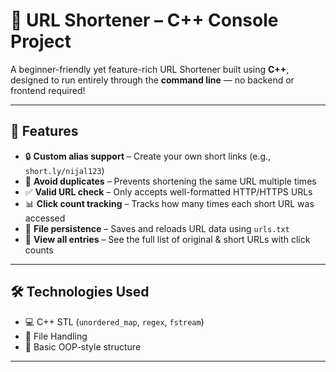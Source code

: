 # 🔗 URL Shortener – C++ Console Project

A beginner-friendly yet feature-rich URL Shortener built using **C++**, designed to run entirely through the **command line** — no backend or frontend required!

---

## 🚀 Features

- 🔒 **Custom alias support** – Create your own short links (e.g., `short.ly/nijal123`)
- 🔁 **Avoid duplicates** – Prevents shortening the same URL multiple times
- ✅ **Valid URL check** – Only accepts well-formatted HTTP/HTTPS URLs
- 📊 **Click count tracking** – Tracks how many times each short URL was accessed
- 💾 **File persistence** – Saves and reloads URL data using `urls.txt`
- 📂 **View all entries** – See the full list of original & short URLs with click counts

---

## 🛠️ Technologies Used

- 💻 C++ STL (`unordered_map`, `regex`, `fstream`)
- 📁 File Handling
- 🧠 Basic OOP-style structure

---
